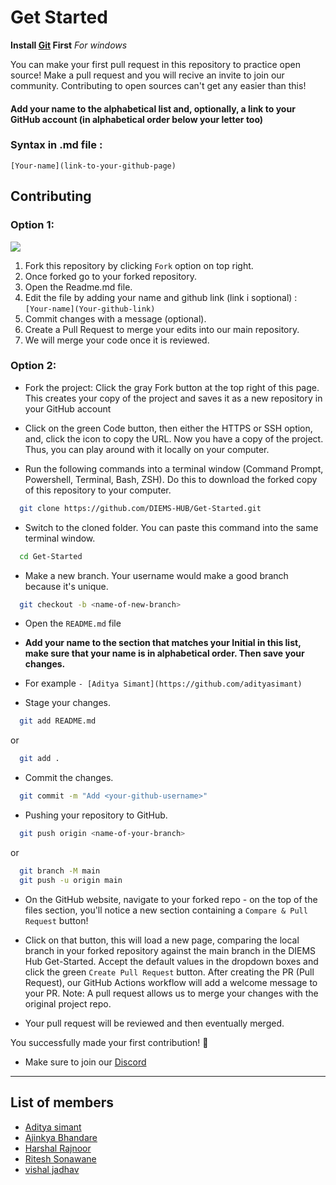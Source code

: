 # Get Started 

<b> Install <a href ="https://www.youtube.com/watch?v=2j7fD92g-gE">Git</a> First</b> <i>For windows</i>

You can make your first pull request in this repository to practice open source! 
Make a pull request and you will recive an invite to join our community. Contributing to open sources can't get any easier than this!

#### Add your name to the alphabetical list and, optionally, a link to your GitHub account (in alphabetical order below your letter too)

### Syntax in .md file :

`[Your-name](link-to-your-github-page) `

## Contributing

### Option 1:

<img src="https://firebasestorage.googleapis.com/v0/b/diems-hub.appspot.com/o/Fork%20the%20Repository.png?alt=media&token=521aeb92-b551-41d3-b766-17763ae419d3"/>

1. Fork this repository by clicking `Fork` option on top right.
2. Once forked go to your forked repository.
3. Open the Readme.md file.
4. Edit the file by adding your name and github link (link i soptional) : `[Your-name](Your-github-link)`
5. Commit changes with a message (optional).
6. Create a Pull Request to merge your edits into our main repository.
7. We will merge your code once it is reviewed.
  
### Option 2:
- Fork the project:
 Click the gray Fork button at the top right of this page. This creates your copy of the project and saves it as a new repository in your GitHub account

- Click on the green Code button, then either the HTTPS or SSH option, and, click the icon to copy the URL. Now you have a copy of the project. Thus, you can play around with it locally on your computer.

- Run the following commands into a terminal window (Command Prompt, Powershell, Terminal, Bash, ZSH). Do this to download the forked copy of this repository to your computer.

```bash
  git clone https://github.com/DIEMS-HUB/Get-Started.git
```

- Switch to the cloned folder. You can paste this command into the same terminal window.

```bash
  cd Get-Started
```

- Make a new branch. Your username would make a good branch because it's unique.

```bash
  git checkout -b <name-of-new-branch>
```

- Open the `README.md` file

- **Add your name to the section that matches your Initial in this list, make sure that your name is in alphabetical order. Then save your changes.**

- For example
  `- [Aditya Simant](https://github.com/adityasimant)`

- Stage your changes.

```bash
  git add README.md
```

or

```bash
  git add .
```

- Commit the changes.

```bash
  git commit -m "Add <your-github-username>"
```


- Pushing your repository to GitHub.

```bash
  git push origin <name-of-your-branch>
```

or

```bash
  git branch -M main
  git push -u origin main
```


- On the GitHub website, navigate to your forked repo - on the top of the files section, you'll notice a new section containing a `Compare & Pull Request` button!

- Click on that button, this will load a new page, comparing the local branch in your forked repository against the main branch in the DIEMS Hub Get-Started. Accept the default values in the dropdown boxes and click the green `Create Pull Request` button. After creating the PR (Pull Request), our GitHub Actions workflow will add a welcome message to your PR.
  Note: A pull request allows us to merge your changes with the original project repo.

- Your pull request will be reviewed and then eventually merged.

You successfully made your first contribution! 🎉

- Make sure to join our [Discord](https://discord.gg/k9zdeQXc)

---


## List of members 

- [Aditya simant](https://github.com/adityasimant)
- [Ajinkya Bhandare](https://github.com/ajinkyavbhandare)
- [Harshal Rajnoor](https://github.com/harshalrajnoor)
- [Ritesh Sonawane](https://github.com/riteshsonawane1372)
- [vishal jadhav](https://github.com/vishaljadhav207)



